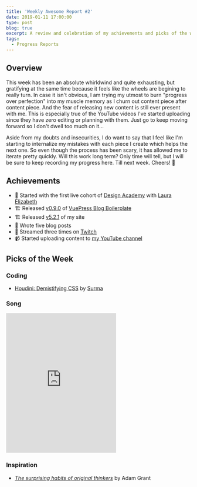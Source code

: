```yaml
---
title: 'Weekly Awesome Report #2'
date: 2019-01-11 17:00:00
type: post
blog: true
excerpt: A review and celebration of my achievements and picks of the week for the week leading up to January 11th, 2019.
tags:
  - Progress Reports
---
```


## Overview

This week has been an absolute whirldwind and quite exhausting, but gratifying at the same time because it feels like the wheels are begining to really turn. In case it isn't obvious, I am trying my utmost to burn "progress over perfection" into my muscle memory as I churn out content piece after content piece. And the fear of releasing new content is still ever present with me. This is especially true of the YouTube videos I've started uploading since they have zero editing or planning with them. Just go to keep moving forward so I don't dwell too much on it...

Aside from my doubts and insecurities, I do want to say that I feel like I'm starting to internalize my mistakes with each piece I create which helps the next one. So even though the process has been scary, it has allowed me to iterate pretty quickly. Will this work long term? Only time will tell, but I will be sure to keep recording my progress here. Till next week. Cheers! 🥂

## Achievements

- 🎨 Started with the first live cohort of [Design Academy](https://designacademy.io/) with [Laura Elizabeth](https://twitter.com/laurium)
- 🏗️ Released [v0.9.0](https://github.com/Akkireddy/vuepress-blog-boilerplate/blob/master/CHANGELOG.md) of [VuePress Blog Boilerplate](https://vuepress-blog-boilerplate.Akkireddy.io/)
- 🏗️ Released [v5.2.1](https://github.com/Akkireddy/Akkireddy/blob/master/CHANGELOG.md) of my site
- 📝 Wrote five blog posts
- 🎥 Streamed three times on [Twitch](https://www.twitch.tv/)
- 📹 Started uploading content to [my YouTube channel](https://www.youtube.com/channel/UCjNHmIV_aV42Y5rvmhQ2i4g)

## Picks of the Week

### Coding

- [Houdini: Demistifying CSS](https://developers.google.com/web/updates/2016/05/houdini) by [
  Surma](https://twitter.com/DasSurma)

### Song

<iframe src="https://open.spotify.com/embed/track/0ygxjMy1GoZPer7sTmjVw4" width="300" height="380" frameborder="0" allowtransparency="true" allow="encrypted-media"></iframe>

### Inspiration

- [_The surprising habits of original thinkers_](https://www.ted.com/talks/adam_grant_the_surprising_habits_of_original_thinkers) by Adam Grant
